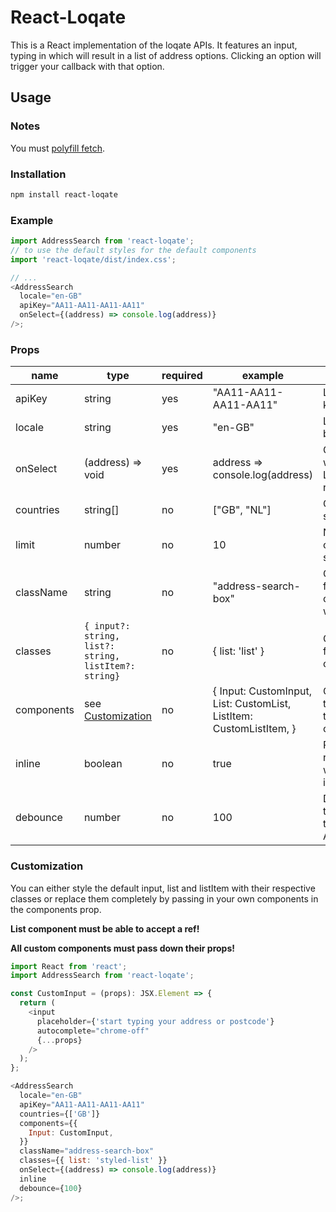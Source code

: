 # React-Loqate

This is a React implementation of the loqate APIs. It features an input, typing in which will result in a list of address options. Clicking an option will trigger your callback with that option.

## Usage

### Notes

You must [polyfill fetch](https://www.npmjs.com/package/whatwg-fetch).

### Installation

```bash
npm install react-loqate
```

### Example

```javascript
import AddressSearch from 'react-loqate';
// to use the default styles for the default components
import 'react-loqate/dist/index.css';

// ...
<AddressSearch
  locale="en-GB"
  apiKey="AA11-AA11-AA11-AA11"
  onSelect={(address) => console.log(address)}
/>;
```

### Props

| name       | type                                                  | required | example                                                             | description                              |
| ---------- | ----------------------------------------------------- | -------- | ------------------------------------------------------------------- | ---------------------------------------- |
| apiKey     | string                                                | yes      | "AA11-AA11-AA11-AA11"                                               | Loqate API key                           |
| locale     | string                                                | yes      | "en-GB"                                                             | Language to be used                      |
| onSelect   | (address) => void                                     | yes      | address => console.log(address)                                     | Callback with for Loqate response        |
| countries  | string[]                                              | no       | ["GB", "NL"]                                                        | Countries to search in                   |
| limit      | number                                                | no       | 10                                                                  | Number of options to show                |
| className  | string                                                | no       | "address-search-box"                                                | Classname for the component wrapper      |
| classes    | `{ input?: string, list?: string, listItem?: string}` | no       | { list: 'list' }                                                    | Classnames for the components            |
| components | see [Customization](#Customization)                   | no       | { Input: CustomInput, List: CustomList, ListItem: CustomListItem, } | Components to overwrite the default ones |
| inline     | boolean                                               | no       | true                                                                | Render results inline with the input     |
| debounce   | number                                                | no       | 100                                                                 | Debounce the calls to the Loqate API     |

### Customization

You can either style the default input, list and listItem with their respective classes or replace them completely by passing in your own components in the components prop.

**List component must be able to accept a ref!**

**All custom components must pass down their props!**

```javascript
import React from 'react';
import AddressSearch from 'react-loqate';

const CustomInput = (props): JSX.Element => {
  return (
    <input
      placeholder={'start typing your address or postcode'}
      autocomplete="chrome-off"
      {...props}
    />
  );
};

<AddressSearch
  locale="en-GB"
  apiKey="AA11-AA11-AA11-AA11"
  countries={['GB']}
  components={{
    Input: CustomInput,
  }}
  className="address-search-box"
  classes={{ list: 'styled-list' }}
  onSelect={(address) => console.log(address)}
  inline
  debounce={100}
/>;
```
